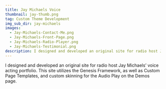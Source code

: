 ```yaml
---
title: Jay Michaels Voice
thumbnail: jay-thumb.png
tag: Custom Theme Development
img_sub_dir: jay-michaels
images:
  - Jay-Michaels-Contact-Me.png
  - Jay-Michaels-Front-Page.png
  - Jay-Michaels-Radio-Player.png
  - Jay-Michaels-Testimonial.png
description: I designed and developed an original site for radio host Jay Michaels’ voice acting portfolio. This site utilizes the Genesis Framework, as well as Custom Page Templates, and custom skinning for the Audio Play on the Demos page.
---
```


I designed and developed an original site for radio host Jay Michaels’ voice acting portfolio. This site utilizes the Genesis Framework, as well as Custom Page Templates, and custom skinning for the Audio Play on the Demos page.
